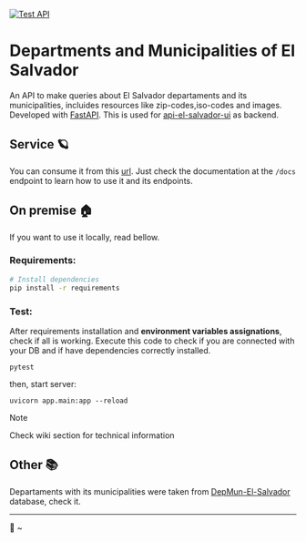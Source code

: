 [![Test API](https://github.com/standoge/api-El-Salvador/actions/workflows/testing.yml/badge.svg)](https://github.com/standoge/api-El-Salvador/actions/workflows/testing.yml)

# Departments and Municipalities of El Salvador

An API to make queries about El Salvador departaments and its municipalities, incluides resources like zip-codes,iso-codes and images. Developed with [FastAPI](https://fastapi.tiangolo.com/). This is used for [api-el-salvador-ui](https://github.com/caeher/api-El-Salvador-UI) as backend.

## Service :ringed_planet:
You can consume it from this [url](https://api-sv-maquilishuat.herokuapp.com/). Just check the documentation at the `/docs` endpoint to learn how to use it and its endpoints.

## On premise 🏠

If you want to use it locally, read bellow.

### Requirements:

```Bash
# Install dependencies
pip install -r requirements
```


### Test:

After requirements installation and **environment variables assignations**, check if all is working. Execute this code to check if you are connected with your DB and if have dependencies correctly installed.

```
pytest
```

then, start server:

```
uvicorn app.main:app --reload
```

> [!Note]
> Check wiki section for technical information 

## Other :books:

Departaments with its municipalities were taken from [DepMun-El-Salvador](https://github.com/SamBurgos/DepMun-El-Salvador) database, check it.

----
:bamboo: ~
